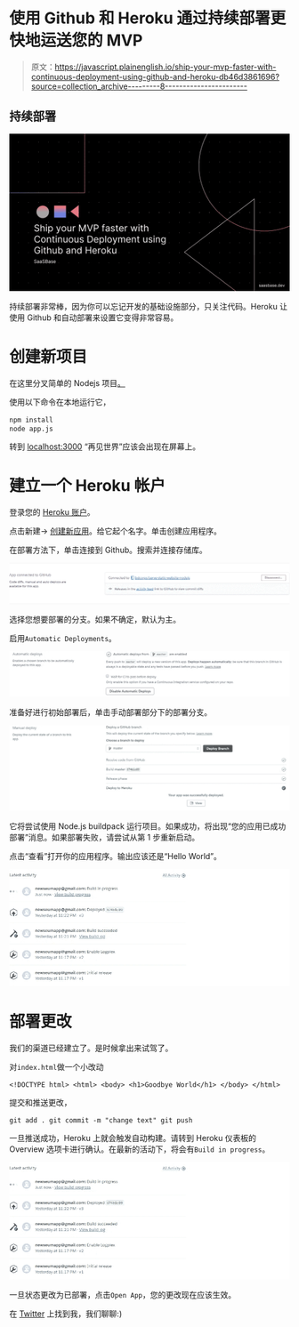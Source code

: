 # 使用 Github 和 Heroku 通过持续部署更快地运送您的 MVP

> 原文：<https://javascript.plainenglish.io/ship-your-mvp-faster-with-continuous-deployment-using-github-and-heroku-db46d3861696?source=collection_archive---------8----------------------->

## 持续部署

![](img/d11df85327ef9294ebd2e27c87daf0df.png)

持续部署非常棒，因为你可以忘记开发的基础设施部分，只关注代码。Heroku 让使用 Github 和自动部署来设置它变得非常容易。

# 创建新项目

在这里分叉简单的 Nodejs 项目[。](https://github.com/bdcorps/serve-static-website-nodejs)

使用以下命令在本地运行它，

```
npm install
node app.js
```

转到 [localhost:3000](https://saasbase.dev/how-to-set-up-continuous-deployment-on-nodejs-app-using-heroku-and-github/localhost:3000) “再见世界”应该会出现在屏幕上。

# 建立一个 Heroku 帐户

登录您的 [Heroku 账户](https://dashboard.heroku.com/)。

点击新建-> [创建新应用](https://dashboard.heroku.com/new-app)。给它起个名字。单击创建应用程序。

在部署方法下，单击连接到 Github。搜索并连接存储库。

![](img/301cac5d81cae7565b1e23214166ad5f.png)

选择您想要部署的分支。如果不确定，默认为主。

启用`Automatic Deployments`。

![](img/20174e73e002a0c22a68c8e0f601a4eb.png)

准备好进行初始部署后，单击手动部署部分下的部署分支。

![](img/76bd29a3454653fb19a16b1595a97211.png)

它将尝试使用 Node.js buildpack 运行项目。如果成功，将出现“您的应用已成功部署”消息。如果部署失败，请尝试从第 1 步重新启动。

点击“查看”打开你的应用程序。输出应该还是“Hello World”。

![](img/4e6466980a13d17e39884cfeb424ad7a.png)

# 部署更改

我们的渠道已经建立了。是时候拿出来试驾了。

对`index.html`做一个小改动

```
<!DOCTYPE html> <html> <body> <h1>Goodbye World</h1> </body> </html>
```

提交和推送更改，

```
git add . git commit -m "change text" git push
```

一旦推送成功，Heroku 上就会触发自动构建。请转到 Heroku 仪表板的 Overview 选项卡进行确认。在最新的活动下，将会有`Build in progress`。

![](img/4f2e17d55cf350881d22f3af9023e29e.png)

一旦状态更改为已部署，点击`Open App`，您的更改现在应该生效。

在 [Twitter](https://twitter.com/sssaini_) 上找到我，我们聊聊:)